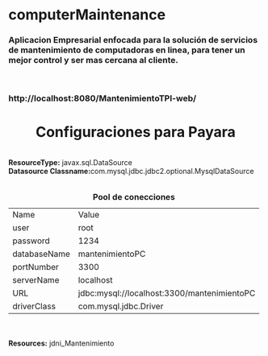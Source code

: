 # computerMaintenance
<h3>Aplicacion Empresarial enfocada para la solución de servicios de mantenimiento de computadoras en linea, para tener un mejor control y ser mas cercana al cliente. </h3>
<br>
<h3>http://localhost:8080/MantenimientoTPI-web/</h3>

<h1><center>Configuraciones para Payara</center></h1>
<br>
<b>ResourceType:</b> javax.sql.DataSource<br>
<b>Datasource Classname:</b>com.mysql.jdbc.jdbc2.optional.MysqlDataSource<br><br>
<table style="width:100%">
  
<tr><caption><b>Pool de conecciones</b></caption><tr>
<tr>  <td>Name</td>         <td>Value</td> </tr>
<tr>  <td>user</td>         <td>root</td> </tr>
<tr>  <td>password</td>     <td>1234</td> </tr>
<tr>  <td>databaseName</td> <td>mantenimientoPC</td> </tr>
<tr>  <td>portNumber</td>   <td>3300</td> </tr> 
<tr>  <td>serverName</td>   <td>localhost</td> </tr>
<tr>  <td>URL</td>          <td>jdbc:mysql://localhost:3300/mantenimientoPC</td> </tr>
<tr>  <td>driverClass	</td> <td>com.mysql.jdbc.Driver</td> </tr>

</table><br><br>
<b>Resources:</b> jdni_Mantenimiento
